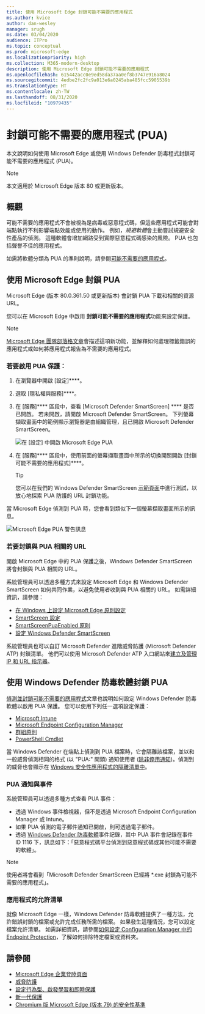 ```yaml
---
title: 使用 Microsoft Edge 封鎖可能不需要的應用程式
ms.author: kvice
author: dan-wesley
manager: srugh
ms.date: 03/04/2020
audience: ITPro
ms.topic: conceptual
ms.prod: microsoft-edge
ms.localizationpriority: high
ms.collection: M365-modern-desktop
description: 使用 Microsoft Edge 封鎖可能不需要的應用程式
ms.openlocfilehash: 615442acc0e9ed58da37aa0ef8b3747e916a8024
ms.sourcegitcommit: 4edbe2fc2fc9a013e6a0245aba485fcc5905539b
ms.translationtype: HT
ms.contentlocale: zh-TW
ms.lasthandoff: 08/31/2020
ms.locfileid: "10979435"
---
```

# 封鎖可能不需要的應用程式 (PUA)

本文說明如何使用 Microsoft Edge 或使用 Windows Defender 防毒程式封鎖可能不需要的應用程式 (PUA)。

> [!NOTE]
> 本文適用於 Microsoft Edge 版本 80 或更新版本。

## 概觀

可能不需要的應用程式不會被視為是病毒或惡意程式碼，但這些應用程式可能會對端點執行不利影響端點效能或使用的動作。 例如，*規避軟體*會主動嘗試規避安全性產品的偵測。 這種軟體會增加網路受到實際惡意程式碼感染的風險。 PUA 也包括聲譽不佳的應用程式。

如需將軟體分類為 PUA 的準則說明，請參閱[可能不需要的應用程式](https://docs.microsoft.com/windows/security/threat-protection/intelligence/criteria#potentially-unwanted-application-pua)。

## 使用 Microsoft Edge 封鎖 PUA

Microsoft Edge (版本 80.0.361.50 或更新版本) 會封鎖 PUA 下載和相關的資源 URL。

您可以在 Microsoft Edge 中啟用 **封鎖可能不需要的應用程式**功能來設定保護。

> [!NOTE]
> [Microsoft Edge 團隊部落格文章](https://blogs.windows.com/msedgedev/2020/02/27/protecting-users-potentially-unwanted-apps/)會描述這項新功能，並解釋如何處理標籤錯誤的應用程式或如何將應用程式報告為不需要的應用程式。

### 若要啟用 PUA 保護：

1. 在瀏覽器中開啟 [設定]****。
2. 選取 [隱私權與服務]****。
3. 在 [服務]**** 區段中，查看 [Microsoft Defender SmartScreen] **** 是否已開啟。 若未開啟，請開啟 Microsoft Defender SmartScreen。 下列螢幕擷取畫面中的範例顯示瀏覽器是由組織管理，且已開啟 Microsoft Defender SmartScreen。

   ![在 [設定] 中開啟 Microsoft Edge PUA](./media/microsoft-edge-potentially-unwanted-apps/security-pua-setup.png)

4. 在 [服務]**** 區段中，使用前面的螢幕擷取畫面中所示的切換開關開啟 [封鎖可能不需要的應用程式]****。

   > [!TIP]
   > 您可以在我們的 Windows Defender SmartScreen [示範頁面](https://demo.smartscreen.msft.net/)中進行測試，以放心地探索 PUA 防護的 URL 封鎖功能。

當 Microsoft Edge 偵測到 PUA 時，您會看到類似下一個螢幕擷取畫面所示的訊息。

   ![Microsoft Edge PUA 警告訊息](./media/microsoft-edge-potentially-unwanted-apps/security-pua-msg.png)

### 若要封鎖與 PUA 相關的 URL

開啟 Microsoft Edge 中的 PUA 保護之後，Windows Defender SmartScreen 將會封鎖與 PUA 相關的 URL。

系統管理員可以透過多種方式來設定 Microsoft Edge 和 Windows Defender SmartScreen 如何共同作業，以避免使用者收到與 PUA 相關的 URL。 如需詳細資訊，請參閱：

- [在 Windows 上設定 Microsoft Edge 原則設定](https://docs.microsoft.com/DeployEdge/configure-microsoft-edge)
- [SmartScreen 設定](https://docs.microsoft.com/DeployEdge/microsoft-edge-policies#smartscreen-settings)
- [SmartScreenPuaEnabled 原則](https://docs.microsoft.com/DeployEdge/microsoft-edge-policies#smartscreenpuaenabled)
- [設定 Windows Defender SmartScreen](https://docs.microsoft.com/microsoft-edge/deploy/available-policies?source=docs#configure-windows-defender-smartscreen)

系統管理員也可以自訂 Microsoft Defender 進階威脅防護 (Microsoft Defender ATP) 封鎖清單。 他們可以使用 Microsoft Defender ATP 入口網站來[建立及管理 IP 和 URL 指示器](https://docs.microsoft.com/windows/security/threat-protection/microsoft-defender-atp/manage-indicators#create-indicators-for-ips-and-urlsdomains-preview)。

## 使用 Windows Defender 防毒軟體封鎖 PUA

[偵測並封鎖可能不需要的應用程式](https://docs.microsoft.com/windows/security/threat-protection/windows-defender-antivirus/detect-block-potentially-unwanted-apps-windows-defender-antivirus#windows-defender-antivirus)文章也說明如何設定 Windows Defender 防毒軟體以啟用 PUA 保護。 您可以使用下列任一選項設定保護：

- [Microsoft Intune](https://docs.microsoft.com/windows/security/threat-protection/windows-defender-antivirus/detect-block-potentially-unwanted-apps-windows-defender-antivirus#use-intune-to-configure-pua-protection)
- [Microsoft Endpoint Configuration Manager](https://docs.microsoft.com/windows/security/threat-protection/windows-defender-antivirus/detect-block-potentially-unwanted-apps-windows-defender-antivirus#use-configuration-manager-to-configure-pua-protection)
- [群組原則](https://docs.microsoft.com/windows/security/threat-protection/windows-defender-antivirus/detect-block-potentially-unwanted-apps-windows-defender-antivirus#use-group-policy-to-configure-pua-protection)
- [PowerShell Cmdlet](https://docs.microsoft.com/windows/security/threat-protection/windows-defender-antivirus/detect-block-potentially-unwanted-apps-windows-defender-antivirus#use-powershell-cmdlets-to-configure-pua-protection)

當 Windows Defender 在端點上偵測到 PUA 檔案時，它會隔離該檔案，並以和一般威脅偵測相同的格式 (以 "PUA:" 開頭) 通知使用者 ([除非停用通知](https://docs.microsoft.com/windows/security/threat-protection/windows-defender-antivirus/configure-notifications-windows-defender-antivirus))。偵測到的威脅也會顯示在 [Windows 安全性應用程式的隔離清單中](https://docs.microsoft.com/windows/security/threat-protection/windows-defender-antivirus/windows-defender-security-center-antivirus#detection-history)。

### PUA 通知與事件

系統管理員可以透過多種方式查看 PUA 事件：

- 透過 Windows 事件檢視器，但不是透過 Microsoft Endpoint Configuration Manager 或 Intune。
- 如果 PUA 偵測的電子郵件通知已開啟，則可透過電子郵件。
- 透過 [Windows Defender 防毒軟體](https://docs.microsoft.com/windows/security/threat-protection/windows-defender-antivirus/troubleshoot-windows-defender-antivirus)事件記錄，其中 PUA 事件會記錄在事件 ID 1116 下，訊息如下：「惡意程式碼平台偵測到惡意程式碼或其他可能不需要的軟體」。

> [!NOTE]
> 使用者將會看到「Microsoft Defender SmartScreen 已經將 *.exe 封鎖為可能不需要的應用程式」。

### 應用程式的允許清單

就像 Microsoft Edge 一樣，Windows Defender 防毒軟體提供了一種方法，允許錯誤封鎖的檔案或允許完成任務所需的檔案。 如果發生這種情況，您可以設定檔案允許清單。 如需詳細資訊，請參閱[如何設定 Configuration Manager 中的 Endpoint Protection](https://docs.microsoft.com/previous-versions/system-center/system-center-2012-R2/hh508770(v=technet.10)#to-exclude-specific-files-or-folders)，了解如何排除特定檔案或資料夾。

## 請參閱

- [Microsoft Edge 企業登陸頁面](https://aka.ms/EdgeEnterprise)
- [威脅防護](https://docs.microsoft.com/windows/security/threat-protection/index)
- [設定行為型、啟發學習和即時保護](https://docs.microsoft.com/windows/security/threat-protection/windows-defender-antivirus/configure-protection-features-windows-defender-antivirus)
- [新一代保護](https://docs.microsoft.com/windows/security/threat-protection/windows-defender-antivirus/windows-defender-antivirus-in-windows-10)
- [Chromium 版 Microsoft Edge (版本 79) 的安全性基準](https://techcommunity.microsoft.com/t5/microsoft-security-baselines/security-baseline-final-for-chromium-based-microsoft-edge/ba-p/1111863)
